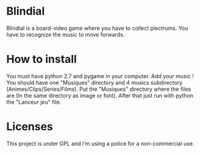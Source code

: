 # Blindial

Blindial is a board-video game where you have to collect plectrums. You have to recognize the music to move forwards.

# How to install

You must have python 2.7 and pygame in your computer. Add your music ! You should have one "Musiques" directory and 4 musics subdirectory (Animes/Clips/Series/Films).
Put the "Musiques" directory where the files are (In the same directory as image or font). After that just run with python the "Lanceur jeu" file.

# Licenses
This project is under GPL and i'm using a police for a non-commercial use.

